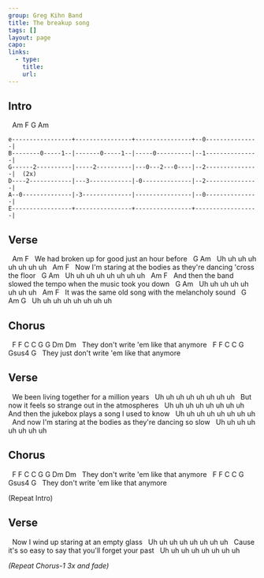 ```yaml
---
group: Greg Kihn Band
title: The breakup song
tags: []
layout: page
capo: 
links: 
  - type: 
    title: 
    url: 
---
```


## Intro

&nbsp;  Am               F                G                 Am

```chordpro
e-----------------+----------------+----------------+--0---------------|
B--------0-----1--|-------0-----1--|-----0----------|--1---------------|
G------2----------|-----2----------|---0---2---0----|--2---------------|  (2x)
D----2------------|---3------------|-0--------------|--2---------------|
A--0--------------|-3--------------|----------------|--0---------------|
E-----------------+----------------+----------------+------------------|
```

## Verse

&nbsp;        Am                         F
&nbsp; We had broken up for good just an hour before
&nbsp;       G              Am
&nbsp; Uh uh uh uh uh uh uh uh
&nbsp;         Am                                F
&nbsp; Now I'm staring at the bodies as they're dancing 'cross the floor
&nbsp;       G              Am
&nbsp; Uh uh uh uh uh uh uh uh
&nbsp;              Am                             F
&nbsp; And then the band slowed the tempo when the music took you down
&nbsp;       G              Am
&nbsp; Uh uh uh uh uh uh uh uh
&nbsp;            Am                     F
&nbsp; It was the same old song with the melancholy sound
&nbsp;       G              Am     G
&nbsp; Uh uh uh uh uh uh uh uh

## Chorus

&nbsp; F  F             C  C                   G  G      Dm  Dm
&nbsp;       They don't write 'em like that anymore
&nbsp; F  F                  C  C                   G      Gsus4    G
&nbsp;       They just don't write 'em like that anymore

## Verse

&nbsp; We been living together for a million years
&nbsp; Uh uh uh uh uh uh uh uh
&nbsp; But now it feels so strange out in the atmospheres
&nbsp; Uh uh uh uh uh uh uh uh
&nbsp; And then the jukebox plays a song I used to know
&nbsp; Uh uh uh uh uh uh uh uh
&nbsp; And now I'm staring at the bodies as they're dancing so slow
&nbsp; Uh uh uh uh uh uh uh uh

## Chorus

&nbsp; F  F             C  C                   G  G      Dm  Dm
&nbsp;       They don't write 'em like that anymore
&nbsp; F  F             C  C                   G      Gsus4    G
&nbsp;       They don't write 'em like that anymore

(Repeat Intro)

## Verse

&nbsp; Now I wind up staring at an empty glass
&nbsp; Uh uh uh uh uh uh uh uh
&nbsp; Cause it's so easy to say that you'll forget your past
&nbsp; Uh uh uh uh uh uh uh uh

*(Repeat Chorus-1 3x and fade)*
